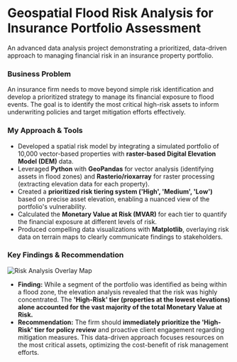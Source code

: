 # Geospatial Flood Risk Analysis for Insurance Portfolio Assessment

An advanced data analysis project demonstrating a prioritized, data-driven approach to managing financial risk in an insurance property portfolio.

### Business Problem
An insurance firm needs to move beyond simple risk identification and develop a prioritized strategy to manage its financial exposure to flood events. The goal is to identify the most critical high-risk assets to inform underwriting policies and target mitigation efforts effectively.

### My Approach & Tools
* Developed a spatial risk model by integrating a simulated portfolio of 10,000 vector-based properties with **raster-based Digital Elevation Model (DEM)** data.
* Leveraged **Python** with **GeoPandas** for vector analysis (identifying assets in flood zones) and **Rasterio/rioxarray** for raster processing (extracting elevation data for each property).
* Created a **prioritized risk tiering system ('High', 'Medium', 'Low')** based on precise asset elevation, enabling a nuanced view of the portfolio's vulnerability.
* Calculated the **Monetary Value at Risk (MVAR)** for each tier to quantify the financial exposure at different levels of risk.
* Produced compelling data visualizations with **Matplotlib**, overlaying risk data on terrain maps to clearly communicate findings to stakeholders.

### Key Findings & Recommendation

![Risk Analysis Overlay Map](analysis_map.png)

* **Finding:** While a segment of the portfolio was identified as being within a flood zone, the elevation analysis revealed that the risk was highly concentrated. The **'High-Risk' tier (properties at the lowest elevations) alone accounted for the vast majority of the total Monetary Value at Risk.**
* **Recommendation:** The firm should **immediately prioritize the 'High-Risk' tier for policy review** and proactive client engagement regarding mitigation measures. This data-driven approach focuses resources on the most critical assets, optimizing the cost-benefit of risk management efforts.
